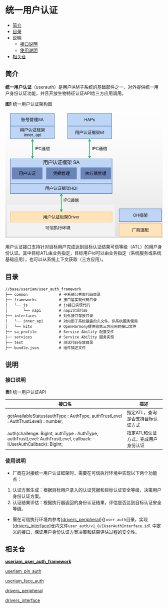 # 统一用户认证

- [简介](#简介)
- [目录](#目录)
- [说明](#说明)
  - [接口说明](#接口说明)
  - [使用说明](#使用说明)
- [相关仓](#相关仓)


## 简介

**统一用户认证**（userauth）是用户IAM子系统的基础部件之一，对外提供统一用户身份认证功能，并且开放生物特征认证API给三方应用调用。

**图1** 统一用户认证架构图

<img src="figures/统一用户认证架构图.png" alt="统一用户认证架构图" style="zoom:80%;" />



用户认证接口支持针对目标用户完成达到目标认证结果可信等级（ATL）的用户身份认证。其中目标ATL由业务指定，目标用户id可以由业务指定（系统服务或系统基础应用），也可以从系统上下文获取（三方应用）。

## 目录

```undefined
//base/useriam/user_auth_framework
├── common              # 子系统公共库代码目录
├── frameworks          # 接口层实现代码目录
│   └── js              # js接口实现代码
│       └── napi        # napi实现代码
├── interfaces          # 对外接口存放目录
│   └── inner_api       # 对内部子系统暴露的头文件，供系统服务使用
│   └── kits            # OpenHarmony提供给第三方应用的接口文件
├── sa_profile          # Service Ability 配置文件
├── services            # Service Ability 服务实现
├── test                # 测试代码存放目录
├── bundle.json         # 组件描述文件
```


## 说明

### 接口说明

**表1** 统一用户认证API

| 接口名  | 描述                             |
| ------ | -------------------------------- |
| getAvailableStatus(authType : AuthType, authTrustLevel : AuthTrustLevel) : number; | 指定ATL，查询是否支持目标认证方式 |
| auth(challenge: BigInt, authType : AuthType, authTrustLevel: AuthTrustLevel, callback: IUserAuthCallback): BigInt; | 指定ATL和认证方式，完成用户身份认证 |

### 使用说明

- 厂商在对接统一用户认证框架时，需要在可信执行环境中实现以下两个功能点：

1. 认证方案生成：根据目标用户录入的认证凭据和目标认证安全等级，决策用户身份认证方案。
2. 认证结果评估：根据执行器返回的身份认证结果，评估是否达到目标认证安全等级。

- 需在可信执行环境内参考[[drivers_peripheral](https://gitee.com/openharmony/drivers_interface)]仓```user_auth```目录，实现[[drivers_interface](https://gitee.com/openharmony/drivers_interface)]仓内文件```user_auth/v1_0/IUserAuthInterface.idl``` 中定义的接口，保证用户身份认证方案决策和结果评估过程的安全性。

## 相关仓

**[useriam_user_auth_framework](https://gitee.com/openharmony/useriam_user_auth_framework)**

[useriam_pin_auth](https://gitee.com/openharmony/useriam_pin_auth)

[useriam_face_auth](https://gitee.com/openharmony/useriam_face_auth)

[drivers_peripheral](https://gitee.com/openharmony/drivers_peripheral)

[drivers_interface](https://gitee.com/openharmony/drivers_interface)
